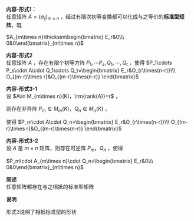 **内容-形式1：**  
任意矩阵 $A=(a_{ij})_{m\times n}$ ，经过有限次初等变换都可以化成与之等价的**标准型矩阵**，既  
  
 $A_{m\times n}\thicksim\begin{bmatrix}  
E_r&0\\\ 0&0\end{bmatrix}_{m\times n}$   
  
**内容-形式2**  
任意矩阵 $A$ ，存在有限个初等方阵 $P_1,\cdots P_s,Q_1,\cdots,Q_t$ ，使得 $P_1\cdots P_s\cdot A\cdot Q_1\cdots Q_t=\begin{bmatrix}  
E_r&O_{r\times(n-r)}\\\   
O_{(m-r)\times r}&O_{(m-r)\times(n-r)}  
\end{bmatrix}$   
  
**内容-形式3-1**  
设 $A\in M_{m\times n}(K)，\rm{rank(A)}=r$ ，  
  
则存在非异阵 $P_m\in M_m(K)，Q_n\in M_n(K)$ ，  
  
使得 $P_m\cdot A\cdot Q_n=\begin{bmatrix}  
E_r&O_{r\times(n-r)}\\\   
O_{(m-r)\times r}&O_{(m-r)\times(n-r)}  
\end{bmatrix}$   
  
**内容-形式3-2**  
设 $A$ 是 $m\times n$ 矩阵，则存在可逆阵 $P_m，Q_n$ ，使得  
  
 $P_m\cdot A_{m\times n}\cdot Q_n=\begin{bmatrix}  
E_r&0\\\ 0&0\end{bmatrix}_{m\times n}$   
  
**简述**  
任意矩阵都存在与之相抵的标准型矩阵  
  
**说明**  
  
形式3说明了相抵标准型的形状  
